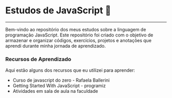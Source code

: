 <h1><b>Estudos de JavaScript 🌿</b></h1>
<hr>
<p> Bem-vindo ao repositório dos meus estudos sobre a linguagem de programação JavaScript. Este repositório foi criado com o objetivo de armazenar e organizar códigos, exercícios, projetos e anotações que aprendi durante minha jornada de aprendizado. </p>
<h3>Recursos de Aprendizado</h3>
<p>Aqui estão alguns dos recursos que eu utilizei para aprender:</p>
<ul>
  <li>Curso de javascript do zero - Rafaela Ballerini</li>
  <li>Getting Started With JavaScript - programiz</li>
  <li>Atividades em sala de aula na faculdade</li>
</ul>
